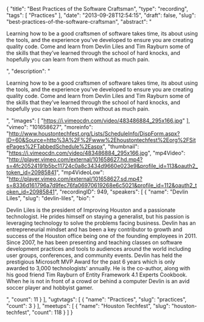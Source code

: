 {
  "title": "Best Practices of the Software Craftsman",
  "type": "recording",
  "tags": [
    "Practices"
  ],
  "date": "2013-09-28T12:54:15",
  "draft": false,
  "slug": "best-practices-of-the-software-craftsman",
  "abstract": "<p>Learning how to be a good craftsmen of software takes time, its about using the tools, and the experience you’ve developed to ensure you are creating quality code. Come and learn from Devlin Liles and Tim Rayburn some of the skills that they’ve learned through the school of hard knocks, and hopefully you can learn from them without as much pain.</p>",
  "description": "<p>Learning how to be a good craftsmen of software takes time, its about using the tools, and the experience you’ve developed to ensure you are creating quality code. Come and learn from Devlin Liles and Tim Rayburn some of the skills that they’ve learned through the school of hard knocks, and hopefully you can learn from them without as much pain.</p>",
  "images": [
    "https://i.vimeocdn.com/video/483486884_295x166.jpg"
  ],
  "vimeo": "101658627",
  "moreinfo": "http://www.houstontechfest.org/Lists/ScheduleInfo/DispForm.aspx?ID=60&Source=http%3A%2F%2Fwww%2Ehoustontechfest%2Eorg%2FSitePages%2FTabbedSchedule%2Easpx",
  "thumbnail": "https://i.vimeocdn.com/video/483486884_295x166.jpg",
  "mp4Video": "http://player.vimeo.com/external/101658627.hd.mp4?s=4fc20524191b5bc11724c0a8c3434d9660e023e9&profile_id=113&oauth2_token_id=20985841",
  "mp4VideoLow": "http://player.vimeo.com/external/101658627.sd.mp4?s=8336d161796a7d9fec76fa06970619268e6c5021&profile_id=112&oauth2_token_id=20985841",
  "recordingID": 949,
  "speakers": [
    {
      "name": "Devlin Liles",
      "slug": "devlin-liles",
      "bio": "<p>Devlin Liles is the president of Improving Houston and a passionate technologist. He prides himself on staying a generalist, but his passion is leveraging technology to solve the problems facing business. Devlin has an entrepreneurial mindset and has been a key contributor to growth and success of the Houston office being one of the founding employees in 2011. Since 2007, he has been presenting and teaching classes on software development practices and tools to audiences around the world including user groups, conferences, and community events. Devlin has held the prestigious Microsoft MVP Award for the past 6 years which is only awarded to 3,000 technologists' annually. He is the co-author, along with his good friend Tim Rayburn of Entity Framework 4.1 Experts Cookbook. When he is not in front of a crowd or behind a computer Devlin is an avid soccer player and hobbyist gamer.</p>",
      "count": 11
    }
  ],
  "ugtvtags": [
    {
      "name": "Practices",
      "slug": "practices",
      "count": 3
    }
  ],
  "meetups": [
    {
      "name": "Houston Techfest",
      "slug": "houston-techfest",
      "count": 118
    }
  ]
}